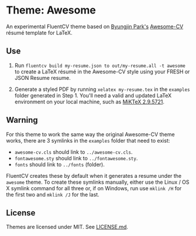 Theme: Awesome
==============
An experimental FluentCV theme based on [Byungjin Park's][author]
[Awesome-CV][acv] résumé template for LaTeX.

## Use

1. Run `fluentcv build my-resume.json to out/my-resume.all -t awesome` to create
a LaTeX résumé in the Awesome-CV style using your FRESH or JSON Resume resume.

2. Generate a styled PDF by running `xelatex my-resume.tex` in the `examples`
folder generated in Step 1. You'll need a valid and updated LaTeX environment on
your local machine, such as [MiKTeX 2.9.5721][m].

## Warning

For this theme to work the same way the original Awesome-CV theme works, there
are 3 symlinks in the `examples` folder that need to exist:

- `awesome-cv.cls` should link to `../awesome-cv.cls`.
- `fontawesome.sty` should link to `../fontawesome.sty`.
- `fonts` should link to `../fonts` (folder).

FluentCV creates these by default when it generates a resume under the `awesome`
theme. To create these symlinks manually, either use the Linux / OS X symlink
command for all three or, if on Windows, run use `mklink /H` for the first two
and `mklink /J` for the last.

## License

Themes are licensed under MIT. See [LICENSE.md][lic].


[acv]: https://github.com/posquit0/Awesome-CV
[m]: http://miktex.org/download
[desk]: http://fluentcv.com
[cli]: https://github.com/fluentdesk/fluentcv
[lic]: https://github.com/fluentdesk/fluent-themes/blob/master/LICENSE.md
[author]: https://github.com/posquit0
